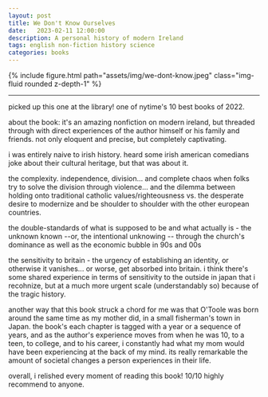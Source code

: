 ```yaml
---
layout: post
title: We Don't Know Ourselves
date:   2023-02-11 12:00:00
description: A personal history of modern Ireland 
tags: english non-fiction history science
categories: books
---
```


<div class="row mt-3">
    <div class="col-sm mt-3 mt-md-0">
        {% include figure.html path="assets/img/we-dont-know.jpeg" class="img-fluid rounded z-depth-1" %}
    </div>
</div>

<hr>

picked up this one at the library! one of nytime's 10 best books of 2022. 

about the book: it's an amazing nonfiction on modern ireland, but threaded through with direct experiences of the author himself or his family and friends. not only eloquent and precise, but completely captivating. 

i was entirely naive to irish history. heard some irish american comedians joke about their cultural heritage, but that was about it. 

the complexity. independence, division... and complete chaos when folks try to solve the division through violence... and the dilemma between holding onto traditional catholic values/righteousness vs. the desperate desire to modernize and be shoulder to shoulder with the other european countries. 

the double-standards of what is supposed to be and what actually is - the unknown known --or, the intentional unknowing -- through the church's dominance as well as the economic bubble in 90s and 00s 

the sensitivity to britain - the urgency of establishing an identity, or otherwise it vanishes... or worse, get absorbed into britain. i think there's some shared experience in terms of sensitivity to the outside in japan that i recohnize, but at a much more urgent scale (understandably so) because of the tragic history. 

another way that this book struck a chord for me was that O'Toole was born around the same time as my mother did, in a small fisherman's town in Japan. the book's each chapter is tagged with a year or a sequence of years, and as the author's experience moves from when he was 10, to a teen, to college, and to his career, i constantly had what my mom would have been experiencing at the back of my mind. its really remarkable the amount of societal changes a person experiences in their life. 

overall, i relished every moment of reading this book! 10/10 highly recommend to anyone. 
